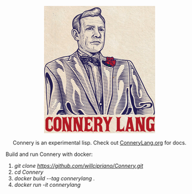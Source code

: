 <p align="center">
  <img width="298" height="341.5" src="/img/ConneryLogo_70.jpg">
</p>

<p align="center">
Connery is an experimental lisp. Check out <a href="http://connerylang.org">ConneryLang.org</a> for docs.
</p>

Build and run Connery with docker:
1. _git clone https://github.com/willcipriano/Connery.git_
2. _cd Connery_
3. _docker build --tag connerylang ._
4. _docker run -it connerylang_